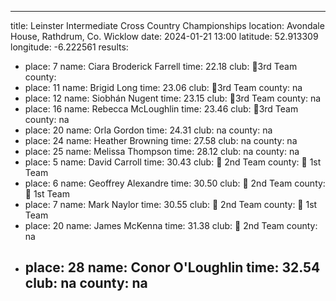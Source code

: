 ---
title: Leinster Intermediate Cross Country Championships
location: Avondale House, Rathdrum, Co. Wicklow
date: 2024-01-21 13:00
latitude: 52.913309
longitude: -6.222561
results:
  - place: 7
    name: Ciara Broderick Farrell
    time: 22.18
    club: 🥉3rd Team
    county: 
  - place: 11
    name: Brigid Long
    time: 23.06
    club: 🥉3rd Team
    county: na
  - place: 12
    name: Siobhán Nugent
    time: 23.15
    club: 🥉3rd Team
    county: na
  - place: 16
    name: Rebecca McLoughlin
    time: 23.46
    club: 🥉3rd Team
    county: na
  - place: 20
    name: Orla Gordon
    time: 24.31
    club: na
    county: na
  - place: 24
    name: Heather Browning
    time: 27.58
    club: na
    county: na 
  - place: 25
    name: Melissa Thompson
    time: 28.12
    club: na
    county: na
  - place: 5
    name: David Carroll
    time: 30.43
    club: 🥈 2nd Team
    county: 🥇 1st Team
  - place: 6
    name: Geoffrey Alexandre
    time: 30.50
    club: 🥈 2nd Team
    county: 🥇 1st Team
  - place: 7
    name: Mark Naylor
    time: 30.55
    club: 🥈 2nd Team
    county: 🥇 1st Team
  - place: 20
    name: James McKenna
    time: 31.38
    club: 🥈 2nd Team
    county: na
  - place: 28
    name: Conor O'Loughlin
    time: 32.54
    club: na
    county: na
    ---
